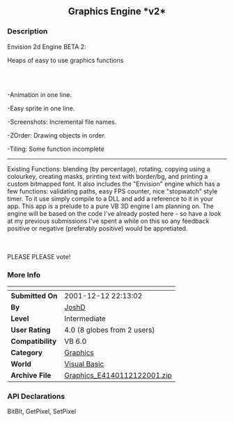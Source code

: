 ﻿<div align="center">

## Graphics Engine \*v2\*


</div>

### Description

Envision 2d Engine BETA 2:<br>

Heaps of easy to use graphics functions

<br><br>

-Animation in one line.<br>

-Easy sprite in one line.<br>

-Screenshots: Incremental file names.<br>

-ZOrder: Drawing objects in order.<br>

-Tiling: Some function incomplete<br>

<hr>

Existing Functions: blending (by percentage), rotating, copying using a colourkey, creating masks, printing text with border/bg, and printing a custom bitmapped font. It also includes the "Envision" engine which has a few functions: validating paths, easy FPS counter, nice "stopwatch" style timer. To it use simply compile to a DLL and add a reference to it in your app. This app is a prelude to a pure VB 3D engine I am planning on. The engine will be based on the code I've already posted here - so have a look at my previous submissions I've spent a while on this so any feedback positive or negative (preferably positive) would be appretiated.

<br><br>PLEASE PLEASE vote!
 
### More Info
 


<span>             |<span>
---                |---
**Submitted On**   |2001-12-12 22:13:02
**By**             |[JoshD](https://github.com/Planet-Source-Code/PSCIndex/blob/master/ByAuthor/joshd.md)
**Level**          |Intermediate
**User Rating**    |4.0 (8 globes from 2 users)
**Compatibility**  |VB 6\.0
**Category**       |[Graphics](https://github.com/Planet-Source-Code/PSCIndex/blob/master/ByCategory/graphics__1-46.md)
**World**          |[Visual Basic](https://github.com/Planet-Source-Code/PSCIndex/blob/master/ByWorld/visual-basic.md)
**Archive File**   |[Graphics\_E4140112122001\.zip](https://github.com/Planet-Source-Code/joshd-graphics-engine-v2__1-29696/archive/master.zip)

### API Declarations

BitBlt, GetPixel, SetPixel





